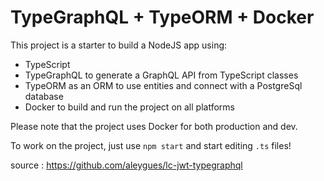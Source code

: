 # TypeGraphQL + TypeORM + Docker

This project is a starter to build a NodeJS app using:

- TypeScript
- TypeGraphQL to generate a GraphQL API from TypeScript classes
- TypeORM as an ORM to use entities and connect with a PostgreSql database
- Docker to build and run the project on all platforms

Please note that the project uses Docker for both production and dev.

To work on the project, just use `npm start` and start editing `.ts` files!

source : <https://github.com/aleygues/lc-jwt-typegraphql>
